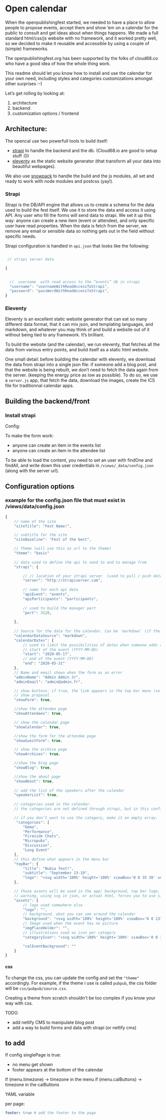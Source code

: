 # Open calendar

When the openpublishingfest started, we needed to have a place to allow people to propose events, accept them and show ’em on a calendar for the public to consult and get ideas about when things happens.
We made a full standard html/css/js website with no framework, and it worked pretty well, so we decided to make it reusable and accessible by using a couple of (simple) frameworks.

The openpublishingfest.org has been supported by the folks of cloud68.co who have a good idea of how the whole thing work.

This readme should let you know how to install and use the calendar for your own need, including styles and categories customizations amongst other surprises :-)

Let’s get rolling by looking at:

1. architecture
2. backend
3. customization options / frontend



## Architecture:

The opencal use two powerfull tools to build itself: 

- [strapi](https://www.strapi.io) to handle the backend and the db. (Cloud68.io are good to setup stuff :D) 
- [eleventy](https://www.11ty.dev/) as the static website generator (that transform all your data into beautiful webpages).

We also use [snowpack](https://www.snowpack.dev/) to handle the build and the js modules, all set and ready to work with node modules and postcss (yay!).


### Strapi 

Strapi is the DB/API engine that allows us to create a schema for the data used to build the fest itself. We use it to store the data and access it using API. Any user who fill the forms will send data to strapi. We set it up this way: anyone can create a new item (event or attendee), and only specific user have read properties. When the data is fetch from the server, we remove any email or sensible data so nothing gets out in the field without specific needs.

Strapi configuration is handled in `api.json` that looks like the following: 

```js

 // strapi server data

{
  

  //  username  with read access to the “events” db in strapi
  "username": "usernameWithReadAccessToStrapi",
  "password": "passWordWithReadAccessToStrapi",
}

```



### Eleventy

Eleventy is an excellent static website generator that can eat so many different data format, that it can mix json, and templating languages, and markdown, and whatever you may think of and build a website out of it without being tied to any framework. It’s brilliant.

To build the website (and the calendar), we run eleventy, that fetches all the data from various entry points, and build itself as a static html website.  

One small detail: before building the calendar with eleventy, we download the data from strapi into a single json file: if someone add a blog post, and that the website is being rebuilt, we don’t need to fetch the data again from the server. (keeping the energy price as low as possible). To do so, we use a `server.js` app, that fetch the data, download the images, create the ICS file for traditionnal calendar apps.

## Building the backend/front

### Install strapi


<!-- Strapi setup -->

Config:

To make the form work: 

- anyone can create an item in the events list
- anyone can create an item in the attendee list

To be able to load the content, you need to set an user with findOne and findAll, and write down this user credentials in `/views/_data/config.json` (along with the server url). 



## Configuration options

### example for the config.json file that must exist in /views/data/config.json

```js
{
    // name of the site
    "siteTitle": "Fest Name!",

    // subtitle for the site
    "siteBaseline": "Fest of the best",

    // Theme (will use this as url to the theme)
    "theme": "basic"
   
    // data used to define the api to send to and to manage from
    "strapi": {

        // // location of your strapi server  (used to pull / push datas)
        "server": "http://strapiserver.com",
        
        // name for each api data
        "apiEvent": "events",
        "apiParticipants": "participants",
        
        // used to build the manager part
        "port": 3128,
        
    },
    
    // Source for the data for the calendar. Can be `markdown` (if the event are set up using markdown (in `events/event01.md`)), or `json`, if the events list are in `_data/events.json`)
    "calendarDataSource": "markdown",
    "calendarDates": {
        // used to limit the possibilities of dates when someone adds an event through the form)
        // start of the event (YYYY-MM-DD)
        "start": "2020-05-17",
        // end of the event (YYYY-MM-DD)
        "end": "2020-05-31"
    },
    // Name and email shown when the form as an error
    "adminName": "Admin Admin Jr",
    "adminEmail": "admin@admin.fr",

    // show buttons: if true, the link appears in the top bar menu (so you can have a menu without archives if you don’t have any yet, or without the calendar if you’re still waiting for proposals)
    // show proposal
    "showForm": true,

    //show the attendee page
    "showAttendees": true,

    // show the calendar page
    "showCalendar": true,

    //show the form for the attendee page
    "showGuestForm": true,

    // show the archive page
    "showArchives": true,

    //show the blog page
    "showBlog": true,

    //show the about page
    "showAbout": true,
    
    // add the list of the speakers after the calendar
    "speakerList": true,
    
    // categories used in the calendar. 
    // the categories are not defined through strapi, but in this config file. The category can either be set in strapi, or in the manage page we added previously. It is set up to use strapi to store the data, but you can easily change that cms and still be able to make the calendar to work.

    // if you don’t want to use the category, make it an empty array.
     "categories": [
        "Demo",
        "Performance",
        "Fireside Chats",
        "Micropubs",
        "Discussion",
        "Long Event"
    ],
    // this define what appears in the menu bar
    "topBar": {
        "title": "Nubia fest!",
        "subtitle": "September 13-19",
        "logo": "<svg width='100%' height='100%' viewBox='0 0 35 30' version='1.1' xmlns='http://www.w3.org/2000/svg' xmlns:xlink='http://www.w3.org/1999/xlink' xml:space='preserve' style='fill-rule:evenodd;clip-rule:evenodd;stroke-linejoin:round;stroke-miterlimit:2;' fill='grey'><path id='categoryOne' d='M17.288,29.951l17.306,-29.951l-34.594,0l17.288,29.951Z' fill-rule='nonzero'/></svg>"
    },

    // those assets will be used in the app: background, top bar logo, etc. They will be set up inside the html. For example, we have setup here, the logos and background as svgs.
    // warning, using svg in json, or actual html, forces you to use single quote in the html, or you need to escape the characters
    "assets": {
        // logo used somewhere else
        "logo": "",
        // background. what you can see around the calendar
        "background": "<svg width='100%' height='100%' viewBox='0 0 137 42' version='1.1' xmlns='http://www.w3.org/2000/svg' xmlns:xlink='http://www.w3.org/1999/xlink' style='fill-rule:evenodd;clip-rule:evenodd;stroke-linejoin:round;stroke-miterlimit:2;'><g id='catTwo'><path d='M17.288,41.954l-17.288,0l-0,-29.951l17.288,29.951Z' fill='#682902' stroke='#682902'/><path d='M136.328,12.084l-0,29.87l-17.297,0l17.278,-29.902l0.019,0.032Z' fill='#682902' stroke='#682902'/></g><path d='M62.733,41.954l-34.594,0l17.307,-29.951l17.287,29.951Z' fill='#92d4f4' stroke='#92d4f4'/><path d='M22.723,29.951l17.287,-29.951l-34.593,-0l17.306,29.951Z' fill='#f1870b' stroke='#f1870b'/><path d='M108.179,41.954l-34.594,0l17.307,-29.951l17.287,29.951Z' fill='#003f42' stroke='#003f42'/><path d='M68.169,29.951l17.287,-29.951l-34.594,-0l17.307,29.951Z' fill='#f1ea00' stroke='#f1ea00'/><path d='M113.614,29.951l17.288,-29.951l-34.594,-0l17.306,29.951Z' fill='#da0060' stroke='#da0060'/></svg>",
        // Image used when the event has no picture
        "imgPlaceHolder": "",
        // illustrations used as icon per category
        "categoryIcon": "<svg width='100%' height='100%' viewBox='0 0 35 30' version='1.1' xmlns='http://www.w3.org/2000/svg' xmlns:xlink='http://www.w3.org/1999/xlink' xml:space='preserve' style='fill-rule:evenodd;clip-rule:evenodd;stroke-linejoin:round;stroke-miterlimit:2;' fill='grey'><path id='categoryOne' d='M17.288,29.951l17.306,-29.951l-34.594,0l17.288,29.951Z' fill-rule='nonzero'/></svg>",

        "calEventBackground": ""
    }
}
```

#### css

To change the css, you can update the config and set the `"theme"` accordingly. For example, if the theme i use is called `pubpub`, the css folder will be `css/pubpub/source.css`.

Creating a theme from scratch shouldn't be too complex if you know your way with css.

TODO.

- add netlify CMS to manipulate blog post
- add a way to build forms and data with strapi (or netlify cms)





## to add 


If config singlePage is true:
- no menu get shown
- footer appears at the bottom of the calendar

If (menu.timezone) → timezone in the menu
if (menu.calButtons) → timezone in the calButtons


YAML variable

per page:

```YAML
footer: true # add the footer to the page
```